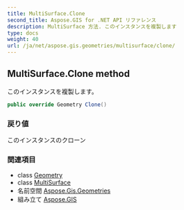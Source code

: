 ```yaml
---
title: MultiSurface.Clone
second_title: Aspose.GIS for .NET API リファレンス
description: MultiSurface 方法. このインスタンスを複製します
type: docs
weight: 40
url: /ja/net/aspose.gis.geometries/multisurface/clone/
---
```

## MultiSurface.Clone method

このインスタンスを複製します。

```csharp
public override Geometry Clone()
```

### 戻り値

このインスタンスのクローン

### 関連項目

* class [Geometry](../../geometry/)
* class [MultiSurface](../)
* 名前空間 [Aspose.Gis.Geometries](../../multisurface/)
* 組み立て [Aspose.GIS](../../../)


